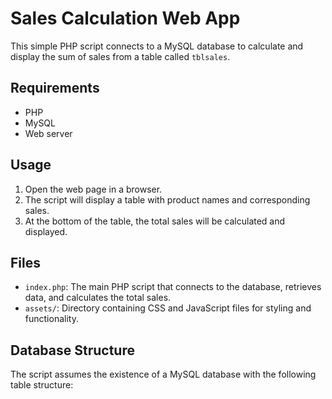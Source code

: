 # Sales Calculation Web App

This simple PHP script connects to a MySQL database to calculate and display the sum of sales from a table called `tblsales`.

## Requirements

- PHP
- MySQL
- Web server 

## Usage

1. Open the web page in a browser.
2. The script will display a table with product names and corresponding sales.
3. At the bottom of the table, the total sales will be calculated and displayed.

## Files

- `index.php`: The main PHP script that connects to the database, retrieves data, and calculates the total sales.
- `assets/`: Directory containing CSS and JavaScript files for styling and functionality.

## Database Structure

The script assumes the existence of a MySQL database with the following table structure:

